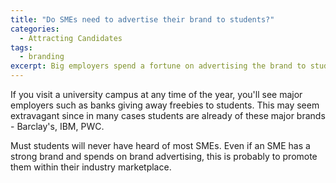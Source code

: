 ```yaml
---
title: "Do SMEs need to advertise their brand to students?"
categories:
  - Attracting Candidates
tags:
  - branding
excerpt: Big employers spend a fortune on advertising the brand to students, specifically to attract applications. Do SMEs need to do this too?
---
```


If you visit a university campus at any time of the year, you'll see major employers such as banks giving away freebies to students. This may seem extravagant since in many cases students are already of these major brands - Barclay's, IBM, PWC. 

Must students will never have heard of most SMEs. Even if an SME has a strong brand and spends on brand advertising, this is probably to promote them within their industry marketplace. 